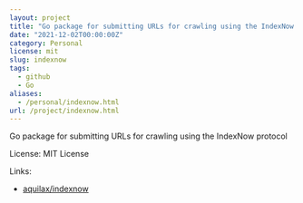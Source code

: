 ```yaml
---
layout: project
title: "Go package for submitting URLs for crawling using the IndexNow protocol"
date: "2021-12-02T00:00:00Z"
category: Personal
license: mit
slug: indexnow
tags:
  - github
  - Go
aliases:
  - /personal/indexnow.html
url: /project/indexnow.html
---
```


Go package for submitting URLs for crawling using the IndexNow protocol

License: MIT License

Links:

* [aquilax/indexnow](https://github.com/aquilax/indexnow)
